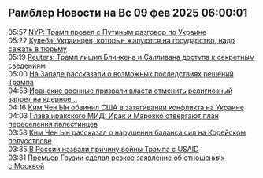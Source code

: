 <h2>Рамблер Новости на Вс 09 фев 2025 06:00:01</h2>
<div class="rssn table">
  <span class="smaller gray hspace">05:57</span> <a class="nodecor" href="https://news.rambler.ru/world/54174869-nyp-tramp-provel-s-putinym-razgovor-po-ukraine/">NYP: Трамп провел с Путиным разговор по Украине</a>
</div>
<div class="rssn table">
  <span class="smaller gray hspace">05:22</span> <a class="nodecor" href="https://news.rambler.ru/world/54174838-kuleba-ukraintsev-kotorye-zhaluyutsya-na-gosudarstvo-nado-sazhat-v-tyurmu/">Кулеба: Украинцев, которые жалуются на государство, надо сажать в тюрьму</a>
</div>
<div class="rssn table">
  <span class="smaller gray hspace">05:19</span> <a class="nodecor" href="https://news.rambler.ru/world/54174819-reuters-tramp-lishil-blinkena-i-sallivana-dostupa-k-sekretnym-svedeniyam/">Reuters: Трамп лишил Блинкена и Салливана доступа к секретным сведениям</a>
</div>
<div class="rssn table">
  <span class="smaller gray hspace">05:00</span> <a class="nodecor" href="https://news.rambler.ru/world/54174816-na-zapade-rasskazali-o-vozmozhnyh-posledstviyah-resheniy-trampa/">На Западе рассказали о возможных последствиях решений Трампа</a>
</div>
<div class="rssn table">
  <span class="smaller gray hspace">04:53</span> <a class="nodecor" href="https://news.rambler.ru/world/54174810-iranskie-voennye-prizvali-vlasti-otmenit-religioznyy-zapret-na-yadernoe-oruzhie/">Иранские военные призвали власти отменить религиозный запрет на ядерное...</a>
</div>
<div class="rssn table">
  <span class="smaller gray hspace">04:16</span> <a class="nodecor" href="https://news.rambler.ru/world/54174788-kim-chen-yn-obvinil-ssha-v-zatyagivanii-konflikta-na-ukraine/">Ким Чен Ын обвинил США в затягивании конфликта на Украине</a>
</div>
<div class="rssn table">
  <span class="smaller gray hspace">04:03</span> <a class="nodecor" href="https://news.rambler.ru/world/54174736-glava-irakskogo-mid-irak-i-marokko-otvergayut-plan-pereseleniya-palestintsev/">Глава иракского МИД: Ирак и Марокко отвергают план переселения палестинцев</a>
</div>
<div class="rssn table">
  <span class="smaller gray hspace">03:58</span> <a class="nodecor" href="https://news.rambler.ru/world/54174751-kim-chen-yn-rasskazal-o-narushenii-balansa-sil-na-koreyskom-poluostrove/">Ким Чен Ын рассказал о нарушении баланса сил на Корейском полуострове</a>
</div>
<div class="rssn table">
  <span class="smaller gray hspace">03:35</span> <a class="nodecor" href="https://news.rambler.ru/world/54174764-v-rossii-nazvali-prichinu-voyny-trampa-s-usaid/">В России назвали причину войны Трампа с USAID</a>
</div>
<div class="rssn table">
  <span class="smaller gray hspace">03:31</span> <a class="nodecor" href="https://news.rambler.ru/world/54174032-premer-gruzii-sdelal-rezkoe-zayavlenie-ob-otnosheniyah-s-moskvoy/">Премьер Грузии сделал резкое заявление об отношениях с Москвой</a>
</div>